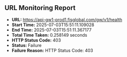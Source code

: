 ## URL Monitoring Report

- **URL:** https://api-gw1-prod1.fisglobal.com/gw/v1/health
- **Start Time:** 2025-07-03T15:51:11.109028
- **End Time:** 2025-07-03T15:51:11.367177
- **Total Time Taken:** 0.258149 seconds
- **HTTP Status Code:** 403
- **Status:** Failure
- **Failure Reason:** HTTP Status Code: 403
